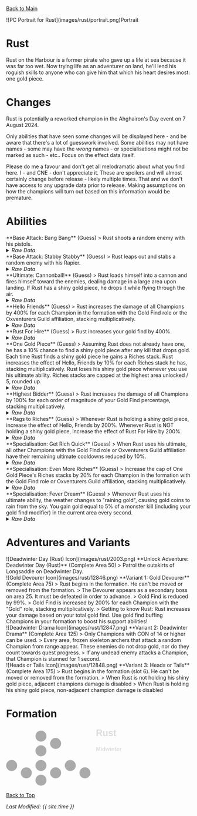 [Back to Main](index.md)

<span class="championPortraitsRow">
    <span class="championPortraitsImage">
        ![PC Portrait for Rust](images/rust/portrait.png)Portrait
    </span>
</span>

# Rust

Rust on the Harbour is a former pirate who gave up a life at sea because it was far too wet. Now trying life as an adventurer on land, he'll lend his roguish skills to anyone who can give him that which his heart desires most: one gold piece.

# Changes

Rust is potentially a reworked champion in the Ahghairon's Day event on 7 August 2024.

Only abilities that have seen some changes will be displayed here - and be aware that there's a lot of guesswork involved. Some abilities may not have names - some may have the *wrong* names - or specialisations might not be marked as such - etc.. Focus on the effect data itself.

Please do me a favour and don't get all melodramatic about what you find here. I - and CNE - don't appreciate it. These are spoilers and will almost certainly change before release - likely multiple times. That and we don't have access to any upgrade data prior to release. Making assumptions on how the champions will turn out based on this information would be premature.

# Abilities

<div markdown="1" class="abilityBorder"><div markdown="1" class="abilityBorderInner">
**Base Attack: Bang Bang** (Guess)
> Rust shoots a random enemy with his pistols.
<details><summary><em>Raw Data</em></summary>
<p>
<pre>
{
    "id": 782,
    "name": "Bang Bang",
    "description": "Rust shoots a random enemy with his pistols.",
    "long_description": "Rust shoots a random enemy with his pistols.",
    "graphic_id": 0,
    "target": "random",
    "num_targets": 1,
    "aoe_radius": 0,
    "damage_modifier": 0.5,
    "cooldown": 5,
    "animations": [
        {
            "type": "ranged_attack",
            "projectile": "generic",
            "shoot_offset_x": 60,
            "shoot_offset_y": -50,
            "shoot_frame": 4,
            "projectile_delay_no_pause": 0.25,
            "projectile_count": 2,
            "unique_hit_multiplier": 2,
            "projectile_details": {
                "projectile_speed": 2400,
                "has_trail": false,
                "extend_line": true,
                "projectile_graphic_id": 5395
            }
        }
    ],
    "tags": [
        "ranged"
    ],
    "damage_types": [
        "melee",
        "ranged"
    ]
}
</pre>
</p>
</details>
</div></div>

<div markdown="1" class="abilityBorder"><div markdown="1" class="abilityBorderInner">
**Base Attack: Stabby Stabby** (Guess)
> Rust leaps out and stabs a random enemy with his Rapier.
<details><summary><em>Raw Data</em></summary>
<p>
<pre>
{
    "id": 783,
    "name": "Stabby Stabby",
    "description": "Rust leaps out and stabs a random enemy with his Rapier.",
    "long_description": "Rust leaps out and stabs a random enemy with his Rapier.",
    "graphic_id": 0,
    "target": "random",
    "num_targets": 1,
    "aoe_radius": 0,
    "damage_modifier": 1,
    "cooldown": 5,
    "animations": [
        {
            "type": "melee_attack",
            "target_offset_x": -125,
            "damage_frame": 14,
            "jump_sound": 30,
            "sound_frames": {
                "14": 154
            }
        }
    ],
    "tags": [
        "melee"
    ],
    "damage_types": [
        "melee",
        "ranged"
    ]
}
</pre>
</p>
</details>
</div></div>

<div markdown="1" class="abilityBorder"><div markdown="1" class="abilityBorderInner">
**Ultimate: Cannonball!** (Guess)
> Rust loads himself into a cannon and fires himself toward the enemies, dealing damage in a large area upon landing. If Rust has a shiny gold piece, he drops it while flying through the air.
<details><summary><em>Raw Data</em></summary>
<p>
<pre>
{
    "id": 784,
    "name": "Cannonball!",
    "description": "Rust climbs into a cannon and fires himself at the enemies, dealing damage in a large area.",
    "long_description": "Rust loads himself into a cannon and fires himself toward the enemies, dealing damage in a large area upon landing. If Rust has a shiny gold piece, he drops it while flying through the air.",
    "graphic_id": 12843,
    "target": "all",
    "num_targets": 1,
    "aoe_radius": 0,
    "damage_modifier": 0.03,
    "cooldown": 180,
    "animations": [
        {
            "type": "ultimate_attack",
            "ultimate": "rust"
        }
    ],
    "tags": [
        "ranged",
        "aoe",
        "ultimate"
    ],
    "damage_types": [
        "ranged"
    ]
}
</pre>
</p>
</details>
</div></div>

<div markdown="1" class="abilityBorder"><div markdown="1" class="abilityBorderInner">
**Hello Friends** (Guess)
> Rust increases the damage of all Champions by 400% for each Champion in the formation with the Gold Find role or the Oxventurers Guild affiliation, stacking multiplicatively.
<details><summary><em>Raw Data</em></summary>
<p>
<pre>
{
    "id": 2035,
    "flavour_text": "",
    "description": {
        "desc": "Rust increases the damage of all Champions by $(not_buffed amount)% for each Champion in the formation with the Gold Find role or the Oxventurers Guild affiliation, stacking multiplicatively."
    },
    "effect_keys": [
        {
            "off_when_benched": true,
            "effect_string": "hero_dps_multiplier_mult,400",
            "targets": [
                "all"
            ],
            "stacks_multiply": true,
            "amount_func": "mult",
            "stack_func": "per_hero_attribute",
            "per_hero_expr": "HasTag(`gold`) || HasTag(`oxventure`)",
            "show_bonus": true
        }
    ],
    "requirements": "",
    "graphic_id": 12837,
    "large_graphic_id": 12833,
    "properties": {
        "is_formation_ability": true,
        "owner_use_outgoing_description": true
    }
}
</pre>
</p>
</details>
</div></div>

<div markdown="1" class="abilityBorder"><div markdown="1" class="abilityBorderInner">
**Rust For Hire** (Guess)
> Rust increases your gold find by 400%.
<details><summary><em>Raw Data</em></summary>
<p>
<pre>
{
    "id": 2036,
    "flavour_text": "",
    "description": {
        "desc": "Rust increases your gold find by $(amount)%."
    },
    "effect_keys": [
        {
            "off_when_benched": true,
            "effect_string": "gold_multiplier_mult,400"
        }
    ],
    "requirements": "",
    "graphic_id": 12836,
    "large_graphic_id": 12832,
    "properties": {
        "is_formation_ability": true,
        "owner_use_outgoing_description": true
    }
}
</pre>
</p>
</details>
</div></div>

<div markdown="1" class="abilityBorder"><div markdown="1" class="abilityBorderInner">
**One Gold Piece** (Guess)
> Assuming Rust does not already have one, he has a 10% chance to find a shiny gold piece after any kill that drops gold. Each time Rust finds a shiny gold piece he gains a Riches stack. Rust increases the effect of Hello, Friends by 10% for each Riches stack he has, stacking multiplicatively. Rust loses his shiny gold piece whenever you use his ultimate ability. Riches stacks are capped at the highest area unlocked / 5, rounded up.
<details><summary><em>Raw Data</em></summary>
<p>
<pre>
{
    "id": 2037,
    "flavour_text": "",
    "description": {
        "desc": "Assuming Rust does not already have one, he has a $(amount___2)% chance to find a shiny gold piece after any kill that drops gold. Each time Rust finds a shiny gold piece he gains a Riches stack. Rust increases the effect of Hello, Friends by $(not_buffed amount)% for each Riches stack he has, stacking multiplicatively. Rust loses his shiny gold piece whenever you use his ultimate ability. Riches stacks are capped at the highest area unlocked / 5, rounded up.",
        "post": {
            "conditions": [
                {
                    "condition": "not static_desc",
                    "desc": "^^Shiny Gold Piece: $(rust_shiny_gold_piece_v2)"
                }
            ]
        }
    },
    "effect_keys": [
        {
            "off_when_benched": true,
            "effect_string": "buff_upgrade,10,15357",
            "stacks_multiply": true,
            "manual_stacking": true,
            "amount_func": "mult",
            "show_bonus": true,
            "stack_title": "Riches stacks"
        },
        {
            "off_when_benched": true,
            "effect_string": "gold_piece_find_chance,10"
        },
        {
            "off_when_benched": true,
            "effect_string": "stacks_max_stack_expr,0,highest_available_area/5",
            "rounding_mode": "ceil"
        },
        {
            "off_when_benched": true,
            "effect_string": "stacks_data_binder_safe,0,rust_riches_stacks",
            "is_instanced_stat": true,
            "use_stat_defs": true
        },
        {
            "off_when_benched": true,
            "effect_string": "rust_one_gold_piece_v2"
        }
    ],
    "requirements": "",
    "graphic_id": 12839,
    "large_graphic_id": 12835,
    "properties": {
        "is_formation_ability": true,
        "owner_use_outgoing_description": true,
        "indexed_effect_properties": true,
        "per_effect_index_bonuses": true,
        "default_bonus_index": 0,
        "retain_on_slot_changed": true
    }
}
</pre>
</p>
</details>
</div></div>

<div markdown="1" class="abilityBorder"><div markdown="1" class="abilityBorderInner">
**Highest Bidder** (Guess)
> Rust increases the damage of all Champions by 100% for each order of magnitude of your Gold Find percentage, stacking multiplicatively.
<details><summary><em>Raw Data</em></summary>
<p>
<pre>
{
    "id": 2038,
    "flavour_text": "",
    "description": {
        "desc": "Rust increases the damage of all Champions by $(not_buffed amount)% for each order of magnitude of your Gold Find percentage, stacking multiplicatively."
    },
    "effect_keys": [
        {
            "off_when_benched": true,
            "effect_string": "hero_dps_multiplier_mult,100",
            "targets": [
                "all"
            ],
            "stacks_multiply": true,
            "amount_func": "mult",
            "stack_func": "per_gold_find_orders_of_magnitude",
            "show_bonus": true
        }
    ],
    "requirements": "",
    "graphic_id": 12838,
    "large_graphic_id": 12834,
    "properties": {
        "is_formation_ability": true,
        "owner_use_outgoing_description": true
    }
}
</pre>
</p>
</details>
</div></div>

<div markdown="1" class="abilityBorder"><div markdown="1" class="abilityBorderInner">
**Rags to Riches** (Guess)
> Whenever Rust is holding a shiny gold piece, increase the effect of Hello, Friends by 200%. Whenever Rust is NOT holding a shiny gold piece, increase the effect of Rust For Hire by 200%.
<details><summary><em>Raw Data</em></summary>
<p>
<pre>
{
    "id": 2039,
    "flavour_text": "",
    "description": {
        "desc": "Whenever Rust is holding a shiny gold piece, increase the effect of Hello, Friends by $amount%. Whenever Rust is NOT holding a shiny gold piece, increase the effect of Rust For Hire by $amount%."
    },
    "effect_keys": [
        {
            "off_when_benched": true,
            "effect_string": "buff_me,200"
        },
        {
            "off_when_benched": true,
            "effect_string": "buff_upgrade,0,15357",
            "amount_expr": "upgrade_amount(15361,0)",
            "apply_manually": true
        },
        {
            "off_when_benched": true,
            "effect_string": "buff_upgrade,0,15358",
            "amount_expr": "upgrade_amount(15361,0)",
            "apply_manually": true
        },
        {
            "off_when_benched": true,
            "effect_string": "rust_rags_to_riches",
            "gold_piece_active_ek_idx": 1,
            "gold_piece_inactive_ek_idx": 2
        }
    ],
    "requirements": "",
    "graphic_id": 24169,
    "large_graphic_id": 24168,
    "properties": {
        "is_formation_ability": true,
        "owner_use_outgoing_description": true,
        "indexed_effect_properties": true,
        "per_effect_index_bonuses": true,
        "default_bonus_index": 0
    }
}
</pre>
</p>
</details>
</div></div>

<div markdown="1" class="abilityBorder"><div markdown="1" class="abilityBorderInner">
**Specialisation: Get Rich Quick** (Guess)
> When Rust uses his ultimate, all other Champions with the Gold Find role or Oxventurers Guild affiliation have their remaining ultimate cooldowns reduced by 10%.
<details><summary><em>Raw Data</em></summary>
<p>
<pre>
{
    "id": 2040,
    "flavour_text": "",
    "description": {
        "desc": "When Rust uses his ultimate, all other Champions with the Gold Find role or Oxventurers Guild affiliation have their remaining ultimate cooldowns reduced by $amount%."
    },
    "effect_keys": [
        {
            "effect_string": "just_an_amount,10",
            "tag_expr": "gold|oxventure"
        }
    ],
    "requirements": "",
    "graphic_id": 24172,
    "large_graphic_id": 24172,
    "properties": {
        "is_formation_ability": true,
        "owner_use_outgoing_description": true
    }
}
</pre>
</p>
</details>
</div></div>

<div markdown="1" class="abilityBorder"><div markdown="1" class="abilityBorderInner">
**Specialisation: Even More Riches** (Guess)
> Increase the cap of One Gold Piece's Riches stacks by 20% for each Champion in the formation with the Gold Find role or Oxventurers Guild affiliation, stacking multiplicatively.
<details><summary><em>Raw Data</em></summary>
<p>
<pre>
{
    "id": 2041,
    "flavour_text": "",
    "description": {
        "desc": "Increase the cap of One Gold Piece's Riches stacks by $(amount)% for each Champion in the formation with the Gold Find role or Oxventurers Guild affiliation, stacking multiplicatively."
    },
    "effect_keys": [
        {
            "off_when_benched": true,
            "effect_string": "buff_upgrade_effect_stacks_max_mult,20,15359",
            "stacks_multiply": true,
            "amount_func": "mult",
            "stack_func": "per_hero_attribute",
            "per_hero_expr": "HasTag(`gold`) || HasTag(`oxventure`)",
            "show_bonus": true
        }
    ],
    "requirements": "",
    "graphic_id": 24170,
    "large_graphic_id": 24170,
    "properties": {
        "is_formation_ability": true,
        "owner_use_outgoing_description": true,
        "spec_option_post_apply_info": "Champions in Formation Targeted: $num_stacks"
    }
}
</pre>
</p>
</details>
</div></div>

<div markdown="1" class="abilityBorder"><div markdown="1" class="abilityBorderInner">
**Specialisation: Fever Dream** (Guess)
> Whenever Rust uses his ultimate ability, the weather changes to "raining gold", causing gold coins to rain from the sky. You gain gold equal to 5% of a monster kill (including your gold find modifier) in the current area every second.
<details><summary><em>Raw Data</em></summary>
<p>
<pre>
{
    "id": 2042,
    "flavour_text": "",
    "description": {
        "desc": "Whenever Rust uses his ultimate ability, the weather changes to \"raining gold\", causing gold coins to rain from the sky. You gain gold equal to $amount% of a monster kill (including your gold find modifier) in the current area every second."
    },
    "effect_keys": [
        {
            "effect_string": "rust_fever_dream,5"
        }
    ],
    "requirements": "",
    "graphic_id": 24171,
    "large_graphic_id": 24171,
    "properties": {
        "is_formation_ability": true,
        "owner_use_outgoing_description": true
    }
}
</pre>
</p>
</details>
</div></div>

# Adventures and Variants

<div markdown="1" class="abilityBorder"><div markdown="1" class="abilityBorderInner">
![Deadwinter Day (Rust) Icon](images/rust/2003.png) **Unlock Adventure: Deadwinter Day (Rust)** (Complete Area 50)
> Patrol the outskirts of Longsaddle on Deadwinter Day.
</div></div>
<div markdown="1" class="abilityBorder"><div markdown="1" class="abilityBorderInner">
![Gold Devourer Icon](images/rust/12846.png) **Variant 1: Gold Devourer** (Complete Area 75)
> Rust begins in the formation. He can't be moved or removed from the formation.   
> The Devourer appears as a secondary boss on area 25. It must be defeated in order to advance.  
> Gold Find is reduced by 99%.  
> Gold Find is increased by 200% for each Champion with the "Gold" role, stacking multiplicatively.  
> Getting to know Rust: Rust increases your damage based on your total gold find. Use gold find buffing Champions in your formation to boost his support abilities!
</div></div>
<div markdown="1" class="abilityBorder"><div markdown="1" class="abilityBorderInner">
![Deadwinter Drama Icon](images/rust/12847.png) **Variant 2: Deadwinter Drama** (Complete Area 125)
> Only Champions with CON of 14 or higher can be used.   
> Every area, frozen skeleton archers that attack a random Champion from range appear. These enemies do not drop gold, nor do they count towards quest progress.   
> If any undead enemy attacks a Champion, that Champion is stunned for 1 second.
</div></div>
<div markdown="1" class="abilityBorder"><div markdown="1" class="abilityBorderInner">
![Heads or Tails Icon](images/rust/12848.png) **Variant 3: Heads or Tails** (Complete Area 175)
> Rust begins in the formation (slot 6). He can't be moved or removed from the formation.   
> When Rust is not holding his shiny gold piece, adjacent champions damage is disabled  
> When Rust is holding his shiny gold piece, non-adjacent champion damage is disabled
</div></div>

# Formation

<span class="formationBorder">
    <svg xmlns="http://www.w3.org/2000/svg" id="Rust" fill="#aaa" data-formationName="Rust" data-campaignName="Midwinter" width="320" height="160"><circle cx="215" cy="125" r="15"/><circle cx="175" cy="105" r="15"/><circle cx="135" cy="45" r="15"/><circle cx="135" cy="125" r="15"/><circle cx="95" cy="25" r="15"/><circle cx="95" cy="65" r="15"/><circle cx="95" cy="105" r="15"/><circle cx="95" cy="145" r="15"/><circle cx="55" cy="125" r="15"/><circle cx="15" cy="105" r="15"/><text x="245" y="25" fill="#dcdcdc" font-size="25" font-family="Arial" font-weight="bold">Rust</text><text x="245" y="65" fill="#dcdcdc" font-size="15" font-family="Arial" font-weight="bold">Midwinter</text></svg>
</span>

[Back to Top](#top)

*Last Modified: {{ site.time }}*